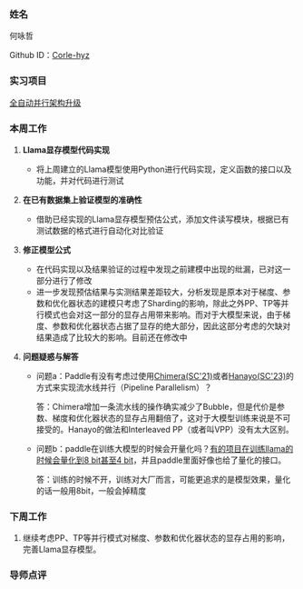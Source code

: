 ### 姓名

何咏哲

Github ID：[Corle-hyz](https://github.com/Corle-hyz)

### 实习项目

[全自动并行架构升级](https://github.com/PaddlePaddle/community/blob/master/hackathon/hackathon_5th/%E3%80%90PaddlePaddle%20Hackathon%205th%E3%80%91%E9%A3%9E%E6%A1%A8%E6%8A%A4%E8%88%AA%E8%AE%A1%E5%88%92%E9%9B%86%E8%AE%AD%E8%90%A5%E9%A1%B9%E7%9B%AE%E5%90%88%E9%9B%86.md#%E9%A1%B9%E7%9B%AE%E5%8D%81%E4%BA%8C%E5%85%A8%E8%87%AA%E5%8A%A8%E5%B9%B6%E8%A1%8C%E6%9E%B6%E6%9E%84%E5%8D%87%E7%BA%A7)

### 本周工作

1. **Llama显存模型代码实现**
    - 将上周建立的Llama模型使用Python进行代码实现，定义函数的接口以及功能，并对代码进行测试

2. **在已有数据集上验证模型的准确性**
    - 借助已经实现的Llama显存模型预估公式，添加文件读写模块，根据已有测试数据的格式进行自动化对比验证

3. **修正模型公式**
    - 在代码实现以及结果验证的过程中发现之前建模中出现的纰漏，已对这一部分进行了修改
    - 进一步发现预估结果与实测结果差距较大，分析发现是原本对于梯度、参数和优化器状态的建模只考虑了Sharding的影响，除此之外PP、TP等并行模式也会对这一部分的显存占用带来影响。而对于大模型来说，由于梯度、参数和优化器状态占据了显存的绝大部分，因此这部分考虑的欠缺对结果造成了比较大的影响。目前还在修改中


3. **问题疑惑与解答**
    - 问题a：Paddle有没有考虑过使用[Chimera(SC'21)](https://dl.acm.org/doi/10.1145/3458817.3476145)或者[Hanayo(SC'23)](http://arxiv.org/abs/2308.15762)的方式来实现流水线并行（Pipeline Parallelism）？

        答：Chimera增加一条流水线的操作确实减少了Bubble，但是代价是参数、梯度和优化器状态的显存占用翻倍了，这对于大模型训练来说是不可接受的。Hanayo的做法和Interleaved PP（或者叫VPP）没有太大区别。
    
    - 问题b：paddle在训练大模型的时候会开量化吗？[有的项目在训练llama的时候会量化到8 bit甚至4 bit](https://github.com/ggerganov/llama.cpp)，并且paddle里面好像也给了量化的接口。

        答：训练的时候不开，训练对大厂而言，可能更追求的是模型效果，量化的话一般用8bit，一般会掉精度

### 下周工作

1. 继续考虑PP、TP等并行模式对梯度、参数和优化器状态的显存占用的影响，完善Llama显存模型。

### 导师点评
